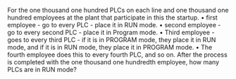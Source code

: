 For the one thousand one hundred PLCs on each line and one thousand one hundred employees at the plant that participate in this the startup. 
•	first employee -	 go to every PLC - 		place it in RUN mode. 
•	second employee -	 go to every second PLC - 	place it in Program mode. 
•	Third employee  - 	goes to every third PLC - 	if it is in PROGRAM mode, they place it in RUN mode, and if it is in RUN mode, they place it in PROGRAM mode. 
•	The fourth employee does this to every fourth PLC, and so on. 
After the process is completed with the one thousand one hundredth employee, how many PLCs are in RUN mode?

